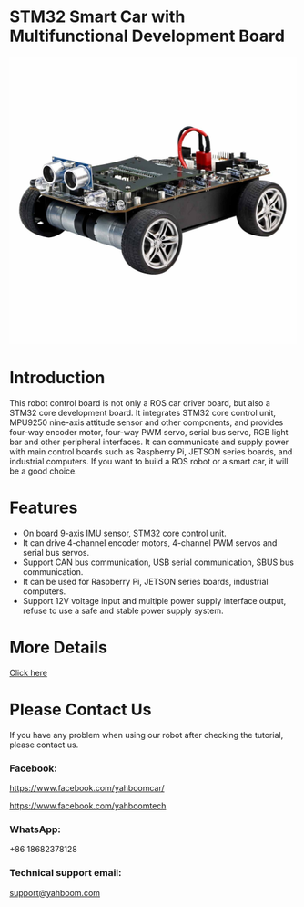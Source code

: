 # STM32 Smart Car with Multifunctional Development Board
![](https://github.com/YahboomTechnology/STM32-BoardCar/blob/main/STM32_Car_Yahboom.jpg)
# Introduction
This robot control board is not only a ROS car driver board, but also a STM32 core development board. It integrates STM32 core control unit, MPU9250 nine-axis attitude sensor and other components, and provides four-way encoder motor, four-way PWM servo, serial bus servo, RGB light bar and other peripheral interfaces. It can communicate and supply power with main control boards such as Raspberry Pi, JETSON series boards, and industrial computers. If you want to build a ROS robot or a smart car, it will be a good choice.
# Features
* On board 9-axis IMU sensor, STM32 core control unit.
* It can drive 4-channel encoder motors, 4-channel PWM servos and serial bus servos.
* Support CAN bus communication, USB serial communication, SBUS bus communication.
* It can be used for Raspberry Pi, JETSON series boards, industrial computers.
* Support 12V voltage input and multiple power supply interface output, refuse to use a safe and stable power supply system.

# More Details
[Click here](https://category.yahboom.net/products/stm32-boardcar)

# Please Contact Us
If you have any problem when using our robot after checking the tutorial, please contact us.

### Facebook: 
https://www.facebook.com/yahboomcar/ 
  
https://www.facebook.com/yahboomtech
### WhatsApp:
+86 18682378128

### Technical support email: 
support@yahboom.com

